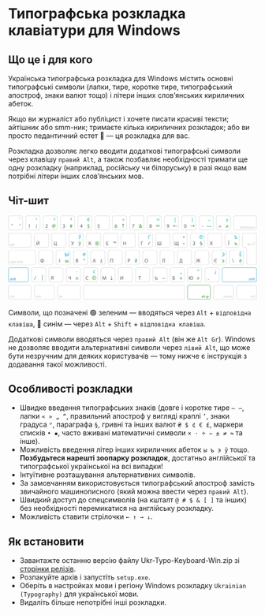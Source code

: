 # Типографська розкладка клавіатури для Windows
## Що це і для кого

Українська типографська розкладка для Windows містить основні типографські символи (лапки, тире, коротке тире, типографський апостроф, знаки валют тощо) і літери інших слов’янських кириличних абеток.

Якщо ви журналіст або публіцист і хочете писати красиві тексти; айтішник або smm-ник; тримаєте кілька кириличних розкладок; або ви просто педантичний естет :metal: — ця розкладка для вас.

Розкладка дозволяє легко вводити додаткові типографські символи через клавішу `правий Alt`, а також позбавляє необхідності тримати ще одну розкладку (наприклад, російську чи білоруську) в разі якщо вам потрібні літери інших слов’янських мов.

## Чіт-шит
![Українська типографська розкладка](assets/ukrainian-layout.png)

Символи, що позначені :green_circle: зеленим — вводяться через `Alt` + `відповідна клавіша`, :large_blue_circle: синім — через `Alt` + `Shift` + `відповідна клавіша`.

Додаткові символи вводяться через `правий Alt` (він же `Alt Gr`). Windows не дозволяє вводити альтернативні символи через `лівий Alt`, що може бути незручним для деяких користувачів — тому нижче є інструкція з додавання такої можливості.

## Особливості розкладки
- Швидке введення типографських знаків (довге і коротке тире `— –`, лапки `« » „ “`, правильний апостроф у вигляді краплі `’`, знаки градуса `°`, параграфа `§`, гривні та інших валют `₴ $ ¢ € £`, маркери списків `• ▪`, часто вживані математичні символи `× ⋅ ÷ − ± ≠ ≈` та інше).
- Можливість введення літер інших кириличних абеток `ы ъ э ў` тощо. __Позбудьтеся нарешті зоопарку розкладок__, достатньо англійської та типографської української на всі випадки!
- Інтуїтивне розташування альтернативних символів.
- За замовчанням використовується типографський апостроф замість звичайного машинописного (який можна ввести через `правий Alt`).
- Швидкий доступ до спецсимволів (на кшталт `@ # $ & [ ]` та інших) без необхідності перемикатися на англійську розкладку.
- Можливість ставити стрілочки `← ↑ → ↓`.

## Як встановити
- Завантажте останню версію файлу Ukr-Typo-Keyboard-Win.zip зі [сторінки релізів](https://github.com/devich/Typography-Keyboard/releases/latest).
- Розпакуйте архів і запустіть `setup.exe`.
- Оберіть в настройках мови і регіону Windows розкладку `Ukrainian (Typography)` для української мови.
- Видаліть більше непотрібні інші розкладки.